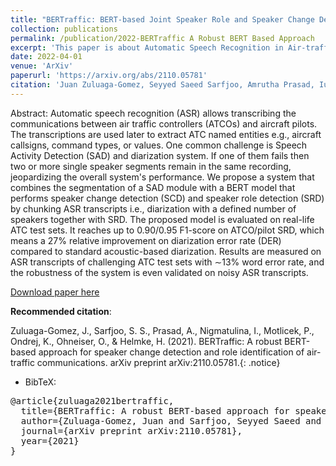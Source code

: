 ```yaml
---
title: "BERTraffic: BERT-based Joint Speaker Role and Speaker Change Detection for Air Traffic Control Communications"
collection: publications
permalink: /publication/2022-BERTraffic A Robust BERT Based Approach
excerpt: 'This paper is about Automatic Speech Recognition in Air-traffic Control Communications'
date: 2022-04-01
venue: 'ArXiv'
paperurl: 'https://arxiv.org/abs/2110.05781'
citation: 'Juan Zuluaga-Gomez, Seyyed Saeed Sarfjoo, Amrutha Prasad, Iuliia Nigmatulina, Petr Motlicek, Karel Ondrej, Oliver Ohneiser, Hartmut Helmke, 2022. BERTraffic: BERT-based Joint Speaker Role and Speaker Change Detection for Air Traffic Control Communications. arXiv preprint arXiv:2110.05781.'
---
```


Abstract: Automatic speech recognition (ASR) allows transcribing the communications between air traffic controllers (ATCOs) and aircraft pilots. The transcriptions are used later to extract ATC named entities e.g., aircraft callsigns, command types, or values. One common challenge is Speech Activity Detection (SAD) and diarization system. If one of them fails then two or more single speaker segments remain in the same recording, jeopardizing the overall system's performance. We propose a system that combines the segmentation of a SAD module with a BERT model that performs speaker change detection (SCD) and speaker role detection (SRD) by chunking ASR transcripts i.e., diarization with a defined number of speakers together with SRD. The proposed model is evaluated on real-life ATC test sets. It reaches up to 0.90/0.95 F1-score on ATCO/pilot SRD, which means a 27% relative improvement on diarization error rate (DER) compared to standard acoustic-based diarization. Results are measured on ASR transcripts of challenging ATC test sets with ∼13\% word error rate, and the robustness of the system is even validated on noisy ASR transcripts.


[Download paper here](https://arxiv.org/abs/2110.05781)

**Recommended citation**: 

Zuluaga-Gomez, J., Sarfjoo, S. S., Prasad, A., Nigmatulina, I., Motlicek, P., Ondrej, K., Ohneiser, O., & Helmke, H. (2021). BERTraffic: A robust BERT-based approach for speaker change detection and role identification of air-traffic communications. arXiv preprint arXiv:2110.05781.{: .notice}

- BibTeX:

<pre>
@article{zuluaga2021bertraffic,
  title={BERTraffic: A robust BERT-based approach for speaker change detection and role identification of air-traffic communications},
  author={Zuluaga-Gomez, Juan and Sarfjoo, Seyyed Saeed and Prasad, Amrutha and Nigmatulina, Iuliia and Motlicek, Petr and Ondrej, Karel and Ohneiser, Oliver and Helmke, Hartmut},
  journal={arXiv preprint arXiv:2110.05781},
  year={2021}
}
</pre>